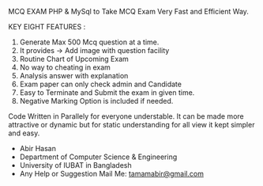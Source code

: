 MCQ EXAM
PHP &amp; MySql to Take MCQ Exam Very Fast and Efficient Way.

KEY EIGHT FEATURES :
1. Generate Max 500 Mcq question at a time.
2. It provides -> Add image with question facility
3. Routine Chart of Upcoming Exam
4. No way to cheating in exam 
5. Analysis answer with explanation
6. Exam paper can only check admin and Candidate
7. Easy to Terminate and Submit the exam in given time.
8. Negative Marking Option is included if needed.

Code Written in Parallely for everyone understable. It can be made more attractive or dynamic but for static understanding for all view it kept simpler and easy.

* Abir Hasan
* Department of Computer Science & Engineering
* University of IUBAT in Bangladesh
* Any Help or Suggestion Mail Me: tamamabir@gmail.com
